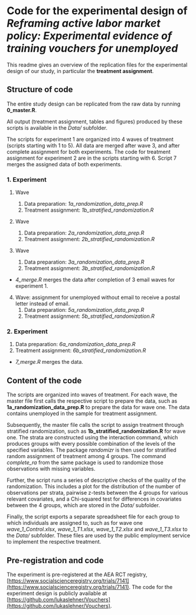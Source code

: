 # Code for the experimental design of *Reframing active labor market policy: Experimental evidence of training vouchers for unemployed*

This readme gives an overview of the replication files for the experimental design of our study, in particular the **treatment assignment**.

## Structure of code

The entire study design can be replicated from the raw data by running **0_master.R**.

All output (treatment assignment, tables and figures) produced by these scripts is available in the *Data/* subfolder.

The scripts for experiment 1 are organized into 4 waves of treatment (scripts starting with 1 to 5). All data are merged after wave 3, and after complete assignment for both experiments. The code for treatment assignment for experiment 2 are in the scripts starting with 6. Script 7 merges the assigned data of both experiments.

### 1. Experiment

1. Wave
    1. Data preparation: *1a_randomization_data_prep.R*
    2. Treatment assignment: *1b_stratified_randomization.R*

2. Wave
    1. Data preparation: *2a_randomization_data_prep.R*
    2. Treatment assignment: *2b_stratified_randomization.R*

3. Wave
    1. Data preparation: *3a_randomization_data_prep.R*
    2. Treatment assignment: *3b_stratified_randomization.R*

- *4_merge.R* merges the data after completion of 3 email waves for experiment 1.

4. Wave: assignment for unemployed without email to receive a postal letter instead of email.
    1. Data preparation: *5a_randomization_data_prep.R*
    2. Treatment assignment: *5b_stratified_randomization.R*

### 2. Experiment

1. Data preparation: *6a_randomization_data_prep.R*
2. Treatment assignment: *6b_stratified_randomization.R*

- *7_merge.R* merges the data.

## Content of the code

The scripts are organized into waves of treatment. For each wave, the master file first calls the respective script to prepare the data, such as **1a_randomization_data_prep.R** to prepare the data for wave one. The data contains unemployed in the sample for treatment assignment.

Subsequently, the master file calls the script to assign treatment through stratified randomization, such as **1b_stratified_randomization.R** for wave one. The strata are constructed using the interaction command, which produces groups with every possible combination of the levels of the specified variables. The package *randomizr* is then used for stratified random assignment of treatment among 4 groups. The command *complete_ra* from the same package is used to randomize those observations with missing variables.

Further, the script runs a series of descriptive checks of the quality of the randomization. This includes a plot for the distribution of the number of observations per strata, pairwise z-tests between the 4 groups for various relevant covariates, and a Chi-squared test for differences in covariates between the 4 groups, which are stored in the *Data/* subfolder.

Finally, the script exports a separate spreadsheet file for each group to which individuals are assigned to, such as for wave one *wave_1_Control.xlsx*, *wave_1_T1.xlsx*, *wave_1_T2.xlsx* and *wave_1_T3.xlsx* to the *Data/* subfolder. These files are used by the public employment service to implement the respective treatment. 

## Pre-registration and code
The experiment is pre-registered at the AEA RCT registry, [https://www.socialscienceregistry.org/trials/7141](https://www.socialscienceregistry.org/trials/7141). The code for the experiment design is publicly available at [https://github.com/lukaslehner/Vouchers](https://github.com/lukaslehner/Vouchers).